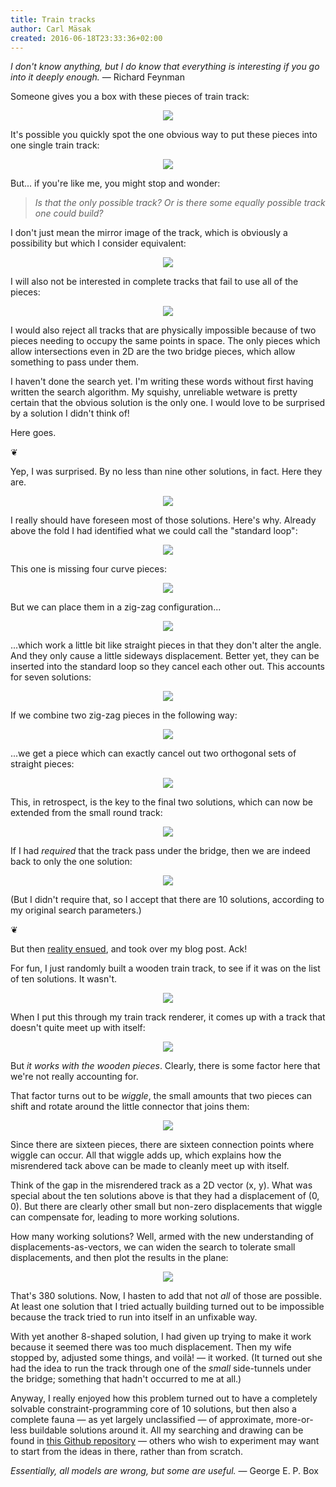 ```yaml
---
title: Train tracks
author: Carl Mäsak
created: 2016-06-18T23:33:36+02:00
---
```

*I don't know anything, but I do know that everything is interesting if you go into it deeply enough.* &mdash; Richard Feynman

Someone gives you a box with these pieces of train track:

<center><img src="http://strangelyconsistent.org/blog/images/01-piece-inventory.png"></center>

It's possible you quickly spot the one obvious way to put these pieces into one single train track:

<center><img src="http://strangelyconsistent.org/blog/images/02-figure-eight.png"></center>

But... if you're like me, you might stop and wonder:

> *Is that the only possible track? Or is there some equally possible track one could build?*

I don't just mean the mirror image of the track, which is obviously a possibility but which I consider equivalent:

<center><img src="http://strangelyconsistent.org/blog/images/03-mirror-image.png"></center>

I will also not be interested in complete tracks that fail to use all of the pieces:

<center><img src="http://strangelyconsistent.org/blog/images/04-smaller-tracks.png"></center>

I would also reject all tracks that are physically impossible because of two pieces needing to occupy the same points in space. The only pieces which allow intersections even in 2D are the two bridge pieces, which allow something to pass under them.

I haven't done the search yet. I'm writing these words without first having written the search algorithm. My squishy, unreliable wetware is pretty certain that the obvious solution is the only one. I would love to be surprised by a solution I didn't think of!

Here goes.

<p class='separator'>&#10086;</p>

Yep, I was surprised. By no less than nine other solutions, in fact. Here they are.

<center><img src="http://strangelyconsistent.org/blog/images/05-all-other-nine-solutions.png"></center>

I really should have foreseen most of those solutions. Here's why. Already above the fold I had identified what we could call the "standard loop":

<center><img src="http://strangelyconsistent.org/blog/images/06-standard-loop.png"></center>

This one is missing four curve pieces:

<center><img src="http://strangelyconsistent.org/blog/images/07-four-curve-pieces.png"></center>

But we can place them in a zig-zag configuration...

<center><img src="http://strangelyconsistent.org/blog/images/08-two-zigzags.png"></center>

...which work a little bit like straight pieces in that they don't alter the angle. And they only cause a little sideways displacement. Better yet, they can be inserted into the standard loop so they cancel each other out. This accounts for seven solutions:

<center><img src="http://strangelyconsistent.org/blog/images/09-seven-solutions-with-zigzags.png"></center>

If we combine two zig-zag pieces in the following way:

<center><img src="http://strangelyconsistent.org/blog/images/10-bulge.png"></center>

...we get a piece which can exactly cancel out two orthogonal sets of straight pieces:

<center><img src="http://strangelyconsistent.org/blog/images/11-triangle.png"></center>

This, in retrospect, is the key to the final two solutions, which can now be extended from the small round track:

<center><img src="http://strangelyconsistent.org/blog/images/12-two-solutions-with-bulge.png"></center>

If I had *required* that the track pass under the bridge, then we are indeed back to only the one solution:

<center><img src="http://strangelyconsistent.org/blog/images/02-figure-eight.png"></center>

(But I didn't require that, so I accept that there are 10 solutions, according to my original search parameters.)

<p class='separator'>&#10086;</p>

But then [reality ensued](http://tvtropes.org/pmwiki/pmwiki.php/Main/RealityEnsues), and took over my blog post. Ack!

For fun, I just randomly built a wooden train track, to see if it was on the list of ten solutions. It wasn't.

<center><img src="http://strangelyconsistent.org/blog/images/13-wiggle-track.jpg"></center>

When I put this through my train track renderer, it comes up with a track that doesn't quite meet up with itself:

<center><img src="http://strangelyconsistent.org/blog/images/14-misrendered-wiggle-track.png"></center>

But *it works with the wooden pieces*. Clearly, there is some factor here that we're not really accounting for.

That factor turns out to be *wiggle*, the small amounts that two pieces can shift and rotate around the little connector that joins them:

<center><img src="http://strangelyconsistent.org/blog/images/15-wiggle.png"></center>

Since there are sixteen pieces, there are sixteen connection points where wiggle can occur. All that wiggle adds up, which explains how the misrendered tack above can be made to cleanly meet up with itself.

Think of the gap in the misrendered track as a 2D vector (x, y). What was special about the ten solutions above is that they had a displacement of (0, 0). But there are clearly other small but non-zero displacements that wiggle can compensate for, leading to more working solutions.

How many working solutions? Well, armed with the new understanding of displacements-as-vectors, we can widen the search to tolerate small displacements, and then plot the results in the plane:

<center><img src="http://strangelyconsistent.org/blog/images/16-plane-of-displacements.png"></center>

That's 380 solutions. Now, I hasten to add that not *all* of those are possible. At least one solution that I tried actually building turned out to be impossible because the track tried to run into itself in an unfixable way.

With yet another 8-shaped solution, I had given up trying to make it work because it seemed there was too much displacement. Then my wife stopped by, adjusted some things, and voilà! &mdash; it worked. (It turned out she had the idea to run the track through one of the *small* side-tunnels under the bridge; something that hadn't occurred to me at all.)

Anyway, I really enjoyed how this problem turned out to have a completely solvable constraint-programming core of 10 solutions, but then also a complete fauna &mdash; as yet largely unclassified &mdash; of approximate, more-or-less buildable solutions around it. All my searching and drawing can be found in [this Github repository](https://github.com/masak/tracks) &mdash; others who wish to experiment may want to start from the ideas in there, rather than from scratch.

*Essentially, all models are wrong, but some are useful.* &mdash; George E. P. Box
